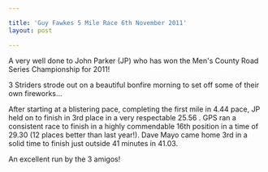 ```yaml
---

title: 'Guy Fawkes 5 Mile Race 6th November 2011'
layout: post

---
```


<p>A very well done to John Parker (JP) who has won the Men's County Road Series Championship for 2011! </p>

3 Striders strode out on a beautiful bonfire morning to set off some of their own fireworks&#8230; 

After starting at a blistering pace, completing the first mile in 4.44 pace, JP held on to finish in 3rd place in a very respectable 25.56 . GPS ran a consistent race to finish in a highly commendable 16th position in a time of 29.30 (12 places better than last year!). Dave Mayo came home 3rd in a solid time to finish just outside 41 minutes in 41.03.

An excellent run by the 3 amigos!